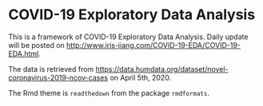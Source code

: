 # COVID-19 Exploratory Data Analysis

This is a framework of COVID-19 Exploratory Data Analysis. Daily update will be posted on <http://www.iris-jiang.com/COVID-19-EDA/COVID-19-EDA.html>.

The data is retrieved from <https://data.humdata.org/dataset/novel-coronavirus-2019-ncov-cases> on April 5th, 2020. 

The Rmd theme is `readthedown` from the package `rmdformats`.
